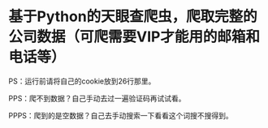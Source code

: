 # 基于Python的天眼查爬虫，爬取完整的公司数据（可爬需要VIP才能用的邮箱和电话等）
PS：运行前请将自己的cookie放到26行那里。

PPS：爬不到数据？自己手动去过一遍验证码再试试看。

PPPS：爬到的是空数据？自己去手动搜索一下看看这个词搜不搜得到。
